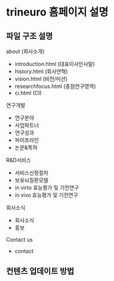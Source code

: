 # trineuro 홈페이지 설명

## 파일 구조 설명 

about (회사소개)
- introduction.html (대표이사인사말)
- history.html (회사연혁)
- vision.html (비전/미션) 
- researchfocus.html (중점연구영역)
- ci.html (CI)

연구개발
- 연구분야
- 사업파트너
- 연구성과
- 파이프라인
- 논문&특허

R&D서비스
- 서비스신청절차
- 보유뇌질환모델
- in virto 효능평가 및 기전연구
- in vivo 효능평가 및 기전연구

회사소식
- 회사소식
- 홍보

Contact us
- contact


## 컨텐츠 업데이트 방법 
